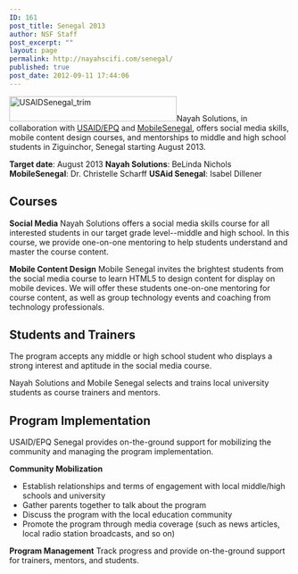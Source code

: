 ```yaml
---
ID: 161
post_title: Senegal 2013
author: NSF Staff
post_excerpt: ""
layout: page
permalink: http://nayahscifi.com/senegal/
published: true
post_date: 2012-09-11 17:44:06
---
```

<a href="http://nayahsolutions.org/wp-content/uploads/2013/06/USAIDSenegal_trim.png"><img class="alignleft size-medium wp-image-3610" src="http://nayahsolutions.org/wp-content/uploads/2013/06/USAIDSenegal_trim-300x45.png" alt="USAIDSenegal_trim" width="300" height="45" /></a>Nayah Solutions, in collaboration with <a href="http://senegal.usaid.gov/en/home" target="_blank">USAID/EPQ</a> and <a href="http://atlantis.seidenberg.pace.edu/wiki/senegal/Home" target="_blank">MobileSenegal</a>, offers social media skills, mobile content design courses, and mentorships to middle and high school students in Ziguinchor, Senegal starting August 2013.

<strong>Target date</strong>: August 2013
<strong>Nayah Solutions</strong>: BeLinda Nichols
<strong>MobileSenegal</strong>: Dr. Christelle Scharff
<strong>USAid Senegal</strong>: Isabel Dillener
<h2><strong>Courses</strong></h2>
<strong>Social Media</strong>
Nayah Solutions offers a social media skills course for all interested students in our target grade level--middle and high school. In this course, we provide one-on-one mentoring to help students understand and master the course content.

<strong>Mobile Content Design</strong>
Mobile Senegal invites the brightest students from the social media course to learn HTML5 to design content for display on mobile devices. We will offer these students one-on-one mentoring for course content, as well as group technology events and coaching from technology professionals.
<h2 dir="ltr">Students and Trainers</h2>
<p dir="ltr">The program accepts any middle or high school student who displays a strong interest and aptitude in the social media course.</p>
<p dir="ltr">Nayah Solutions and Mobile Senegal selects and trains local university students as course trainers and mentors.<strong>
</strong></p>

<h2>Program Implementation</h2>
USAID/EPQ Senegal provides on-the-ground support for mobilizing the community and managing the program implementation.

<strong>Community Mobilization</strong>
<ul>
 	<li>Establish relationships and terms of engagement with local middle/high schools and university</li>
 	<li>Gather parents together to talk about the program</li>
 	<li>Discuss the program with the local education community</li>
 	<li>Promote the program through media coverage (such as news articles, local radio station broadcasts, and so on)</li>
</ul>
<strong>Program Management</strong>
Track progress and provide on-the-ground support for trainers, mentors, and students.